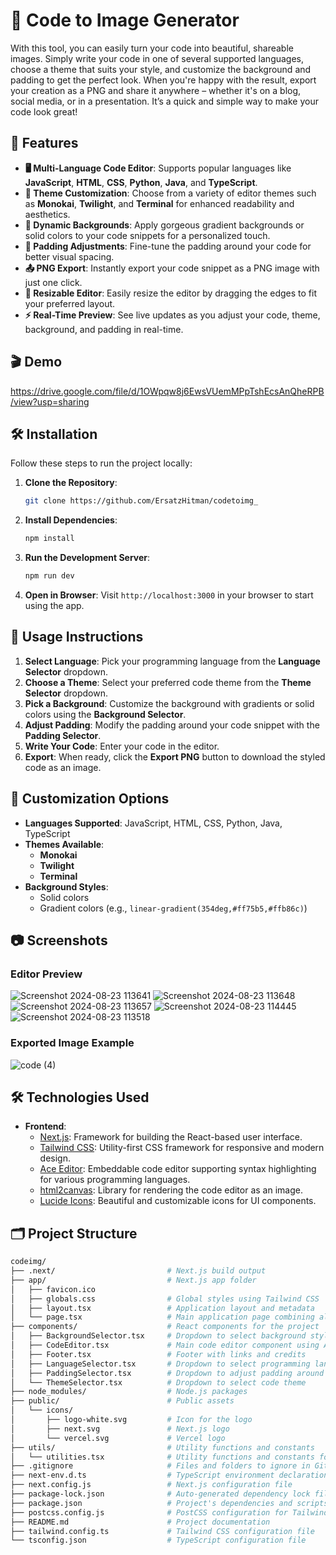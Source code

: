 # 🌟 Code to Image Generator

With this tool, you can easily turn your code into beautiful, shareable images. Simply write your code in one of several supported languages, choose a theme that suits your style, and customize the background and padding to get the perfect look. When you're happy with the result, export your creation as a PNG and share it anywhere – whether it's on a blog, social media, or in a presentation. It’s a quick and simple way to make your code look great!

## 🚀 Features

- **🖥️ Multi-Language Code Editor**: Supports popular languages like **JavaScript**, **HTML**, **CSS**, **Python**, **Java**, and **TypeScript**.
- **🎨 Theme Customization**: Choose from a variety of editor themes such as **Monokai**, **Twilight**, and **Terminal** for enhanced readability and aesthetics.
- **🌈 Dynamic Backgrounds**: Apply gorgeous gradient backgrounds or solid colors to your code snippets for a personalized touch.
- **📏 Padding Adjustments**: Fine-tune the padding around your code for better visual spacing.
- **📤 PNG Export**: Instantly export your code snippet as a PNG image with just one click.
- **🔧 Resizable Editor**: Easily resize the editor by dragging the edges to fit your preferred layout.
- **⚡ Real-Time Preview**: See live updates as you adjust your code, theme, background, and padding in real-time.

## 🎬 Demo

https://drive.google.com/file/d/1OWpqw8j6EwsVUemMPpTshEcsAnQheRPB/view?usp=sharing

## 🛠️ Installation

Follow these steps to run the project locally:

1. **Clone the Repository**:
    ```bash
    git clone https://github.com/ErsatzHitman/codetoimg_
    ```
   
2. **Install Dependencies**:
    ```bash
    npm install
    ```
   
3. **Run the Development Server**:
    ```bash
    npm run dev
    ```

4. **Open in Browser**: Visit `http://localhost:3000` in your browser to start using the app.

## 📝 Usage Instructions

1. **Select Language**: Pick your programming language from the **Language Selector** dropdown.
2. **Choose a Theme**: Select your preferred code theme from the **Theme Selector** dropdown.
3. **Pick a Background**: Customize the background with gradients or solid colors using the **Background Selector**.
4. **Adjust Padding**: Modify the padding around your code snippet with the **Padding Selector**.
5. **Write Your Code**: Enter your code in the editor.
6. **Export**: When ready, click the **Export PNG** button to download the styled code as an image.

## 🎨 Customization Options

- **Languages Supported**: JavaScript, HTML, CSS, Python, Java, TypeScript
- **Themes Available**:
  - **Monokai**
  - **Twilight**
  - **Terminal**
- **Background Styles**:
  - Solid colors
  - Gradient colors (e.g., `linear-gradient(354deg,#ff75b5,#ffb86c)`)

## 📷 Screenshots

### Editor Preview

![Screenshot 2024-08-23 113641](https://github.com/user-attachments/assets/5d8d7ad5-cbe6-416b-9869-5c0270c6827e)
![Screenshot 2024-08-23 113648](https://github.com/user-attachments/assets/afaddf80-67b5-4097-9582-a3c7c0d26bb6)
![Screenshot 2024-08-23 113657](https://github.com/user-attachments/assets/47e09aa1-46c2-4d7f-a3a4-06c623fd9165)
![Screenshot 2024-08-23 114445](https://github.com/user-attachments/assets/1d6e60d8-bee0-4ff3-a9d2-e9646c9c8d10)
![Screenshot 2024-08-23 113518](https://github.com/user-attachments/assets/9417872e-3334-4fd1-b2d8-df012a09bbcb)


### Exported Image Example

![code (4)](https://github.com/user-attachments/assets/2af59d88-ce51-40d6-aff5-c1e966c3c359)

## 🛠️ Technologies Used

- **Frontend**:
  - [Next.js](https://nextjs.org/): Framework for building the React-based user interface.
  - [Tailwind CSS](https://tailwindcss.com/): Utility-first CSS framework for responsive and modern design.
  - [Ace Editor](https://ace.c9.io/): Embeddable code editor supporting syntax highlighting for various programming languages.
  - [html2canvas](https://html2canvas.hertzen.com/): Library for rendering the code editor as an image.
  - [Lucide Icons](https://lucide.dev/): Beautiful and customizable icons for UI components.

## 🗂️ Project Structure

```bash
codeimg/
├── .next/                         # Next.js build output
├── app/                           # Next.js app folder
│   ├── favicon.ico
│   ├── globals.css                # Global styles using Tailwind CSS
│   ├── layout.tsx                 # Application layout and metadata
│   └── page.tsx                   # Main application page combining all components
├── components/                    # React components for the project
│   ├── BackgroundSelector.tsx     # Dropdown to select background style
│   ├── CodeEditor.tsx             # Main code editor component using Ace Editor
│   ├── Footer.tsx                 # Footer with links and credits
│   ├── LanguageSelector.tsx       # Dropdown to select programming language
│   ├── PaddingSelector.tsx        # Dropdown to adjust padding around code
│   └── ThemeSelector.tsx          # Dropdown to select code theme
├── node_modules/                  # Node.js packages
├── public/                        # Public assets
│   └── icons/
│       ├── logo-white.svg         # Icon for the logo
│       ├── next.svg               # Next.js logo
│       └── vercel.svg             # Vercel logo
├── utils/                         # Utility functions and constants
│   └── utilities.tsx              # Utility functions and constants for themes, languages, etc.
├── .gitignore                     # Files and folders to ignore in Git
├── next-env.d.ts                  # TypeScript environment declaration for Next.js
├── next.config.js                 # Next.js configuration file
├── package-lock.json              # Auto-generated dependency lock file
├── package.json                   # Project's dependencies and scripts
├── postcss.config.js              # PostCSS configuration for Tailwind CSS
├── README.md                      # Project documentation
├── tailwind.config.ts             # Tailwind CSS configuration file
└── tsconfig.json                  # TypeScript configuration file
